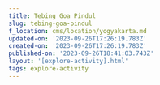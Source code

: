 ```yaml
---
title: Tebing Goa Pindul
slug: tebing-goa-pindul
f_location: cms/location/yogyakarta.md
updated-on: '2023-09-26T17:26:19.783Z'
created-on: '2023-09-26T17:26:19.783Z'
published-on: '2023-09-26T18:41:03.743Z'
layout: '[explore-activity].html'
tags: explore-activity
---
```



